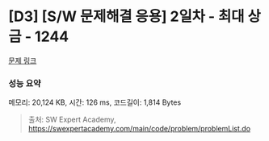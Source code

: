 # [D3] [S/W 문제해결 응용] 2일차 - 최대 상금 - 1244 

[문제 링크](https://swexpertacademy.com/main/code/problem/problemDetail.do?contestProbId=AV15Khn6AN0CFAYD) 

### 성능 요약

메모리: 20,124 KB, 시간: 126 ms, 코드길이: 1,814 Bytes



> 출처: SW Expert Academy, https://swexpertacademy.com/main/code/problem/problemList.do
